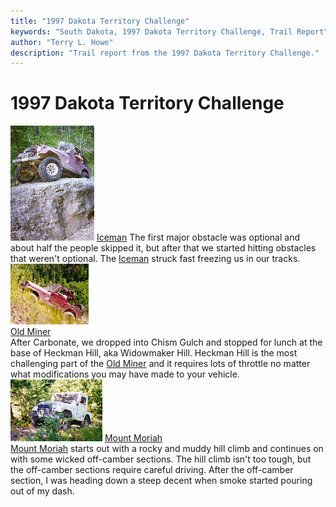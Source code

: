 ```yaml
---
title: "1997 Dakota Territory Challenge"
keywords: "South Dakota, 1997 Dakota Territory Challenge, Trail Report"
author: "Terry L. Howe"
description: "Trail report from the 1997 Dakota Territory Challenge."
---
```

# 1997 Dakota Territory Challenge

[![Iceman](../../img/terry/trail/sd9705_.jpg)](dtc971.md) [Iceman](dtc971.md) The first major obstacle was optional and about half the people skipped it, but after that we started hitting obstacles that weren't optional. The [Iceman](dtc971.md) struck fast freezing us in our tracks. [![Old Miner](../../img/terry/trail/sd9708_.jpg)](dtc972.md)  
[Old Miner](dtc972.md)  
After Carbonate, we dropped into Chism Gulch and stopped for lunch at the base of Heckman Hill, aka Widowmaker Hill. Heckman Hill is the most challenging part of the [Old Miner](dtc972.md) and it requires lots of throttle no matter what modifications you may have made to your vehicle. [![Mount Moriah](../../img/terry/trail/sd9712_.jpg)](dtc973.md) [Mount Moriah](dtc973.md)  
[Mount Moriah](dtc973.md) starts out with a rocky and muddy hill climb and continues on with some wicked off-camber sections. The hill climb isn't too tough, but the off-camber sections require careful driving. After the off-camber section, I was heading down a steep decent when smoke started pouring out of my dash.